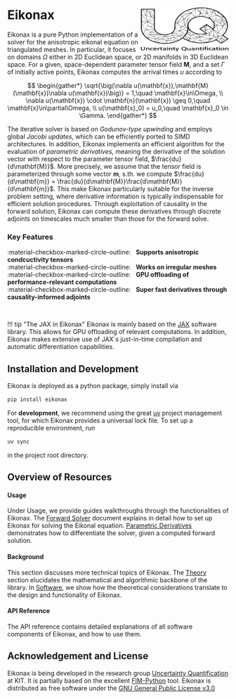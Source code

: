 # Eikonax [<img src="images/uq_logo.png" width="200" height="100" alt="UQ at KIT" align="right">](https://www.scc.kit.edu/forschung/uq.php)

Eikonax is a pure Python implementation of a solver for the anisotropic eikonal equation on triangulated meshes. In particular, it focuses on domains $\Omega$ either in 2D Euclidean space, or 2D manifolds in 3D Euclidean space. For a given, space-dependent parameter tensor field $\mathbf{M}$, and a set $\Gamma$ of initially active points, Eikonax computes the arrival times $u$ according to

$$
\begin{gather*}
\sqrt{\big(\nabla u(\mathbf{x}),\mathbf{M}(\mathbf{x})\nabla u(\mathbf{x})\big)} = 1,\quad \mathbf{x}\in\Omega, \\
\nabla u(\mathbf{x}) \cdot \mathbf{n}(\mathbf{x}) \geq 0,\quad \mathbf{x}\in\partial\Omega, \\
u(\mathbf{x}_0) = u_0,\quad \mathbf{x}_0 \in \Gamma.
\end{gather*}
$$

The iterative solver is based on *Godunov-type upwinding* and employs global *Jacobi updates*, which can be efficiently ported to SIMD architectures.
In addition, Eikonax implements an efficient algorithm for the evaluation of *parametric derivatives*, meaning the derivative of the solution vector with respect to the parameter tensor field, $\frac{du}{d\mathbf{M}}$. More precisely, we assume that the tensor field is parameterized through some vector $\mathbf{m}$, s.th. we compute $\frac{du}{d\mathbf{m}} = \frac{du}{d\mathbf{M}}\frac{d\mathbf{M}}{d\mathbf{m}}$. This make Eikonax particularly suitable for the inverse problem setting, where derivative information is typically indispensable for efficient solution procedures.
Through exploitation of causality in the forward solution, Eikonax can compute these derivatives through discrete adjoints on timescales much smaller than those for the forward solve.

### Key Features
:material-checkbox-marked-circle-outline: &nbsp; **Supports anisotropic condcuctivity tensors** <br>
:material-checkbox-marked-circle-outline: &nbsp; **Works on irregular meshes** <br>
:material-checkbox-marked-circle-outline: &nbsp; **GPU offloading of performance-relevant computations** <br>
:material-checkbox-marked-circle-outline: &nbsp; **Super fast derivatives through causality-informed adjoints**

<br>

!!! tip "The JAX in Eikonax"
    Eikonax is mainly based on the [JAX](https://jax.readthedocs.io/en/latest/) software library. This allows for GPU offloading of relevant computations. In addition, Eikonax makes extensive use of JAX`s just-in-time compilation and automatic differentiation capabilities.

## Installation and Development

Eikonax is deployed as a python package, simply install via
```bash
pip install eikonax
```

For **development**, we recommend using the great [uv](https://docs.astral.sh/uv/) project management tool, for which Eikonax provides a universal lock file. To set up a reproducible environment, run
```bash
uv sync
```
in the project root directory.

## Overview of Resources

#### Usage

Under Usage, we provide guides walkthroughs through the functionalities of Eikonax.
The [Forward Solver](usage/solve.md) document explains in detail how to set up Eikonax for solving the Eikonal equation. [Parametric Derivatives](usage/derivatives.md) demonstrates how to differentiate the solver, given a computed forward solution.

#### Background

This section discusses more technical topics of Eikonax. The [Theory](background/theory.md) section elucidates the mathematical and 
algorithmic backbone of the library. In [Software](background/setup.md), we show how the theoretical considerations translate to the design and functionality of Eikonax.

#### API Reference

The API reference contains detailed explanations of all software components of Eikonax, and how to use them.

## Acknowledgement and License

Eikonax is being developed in the research group [Uncertainty Quantification](https://www.scc.kit.edu/forschung/uq.php) at KIT.
It is partially based on the excellent [FIM-Python](https://fim-python.readthedocs.io/en/latest/) tool. Eikonax is distributed as free software under the [GNU General Public License v3.0](https://choosealicense.com/licenses/gpl-3.0/)